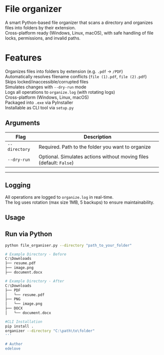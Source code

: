 # File organizer
A smart Python-based file organizer that scans a directory and organizes files into folders by their extension.  
Cross-platform ready (Windows, Linux, macOS), with safe handling of file locks, permissions, and invalid paths.

# Features
Organizes files into folders by extension (e.g. `.pdf` → `/PDF`)  
Automatically resolves filename conflicts (`file (1).pdf`, `file (2).pdf`)  
Skips locked/inaccessible/corrupted files  
Simulates changes with `--dry-run` mode  
Logs all operations to `organize.log` (with rotating logs)  
Cross-platform (Windows, Linux, macOS)  
Packaged into `.exe` via PyInstaller  
Installable as CLI tool via `setup.py`


## Arguments
| Flag             | Description                                                   |
|------------------|---------------------------------------------------------------|
| `--directory`     | Required. Path to the folder you want to organize             |
| `--dry-run`       | Optional. Simulates actions without moving files (default: `False`) |

---

## Logging
All operations are logged to `organize.log` in real-time.  
The log uses rotation (max size 1MB, 5 backups) to ensure maintainability.

##  Usage

##  Run via Python
```bash
python file_organiser.py --directory "path_to_your_folder"

# Example Directory - Before
C:\Downloads
├── resume.pdf
├── image.png
├── document.docx

# Example Directory - After
C:\Downloads
├── PDF
│   └── resume.pdf
├── PNG
│   └── image.png
├── DOCX
│   └── document.docx

#CLI Installation
pip install .
organizer --directory "C:\path\to\folder"
'''

# Author
edelove